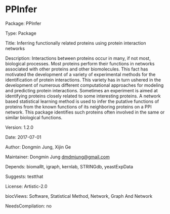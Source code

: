 # PPInfer

Package: PPInfer

Type: Package

Title: Inferring functionally related proteins using protein interaction networks

Description: Interactions between proteins occur in many, if not most, biological processes. Most proteins perform their functions in networks associated with other proteins and other biomolecules. This fact has motivated the development of a variety of experimental methods for the identification of protein interactions. This variety has in turn ushered in the development of numerous different computational approaches for modeling and predicting protein interactions. Sometimes an experiment is aimed at identifying proteins closely related to some interesting proteins. A network based statistical learning method is used to infer the putative functions of proteins from the known functions of its neighboring proteins on a PPI network. This package identifies such proteins often involved in the same or similar biological functions.

Version: 1.2.0

Date: 2017-07-01

Author: Dongmin Jung, Xijin Ge

Maintainer: Dongmin Jung <dmdmjung@gmail.com>

Depends: biomaRt, igraph, kernlab, STRINGdb, yeastExpData

Suggests: testthat

License: Artistic-2.0

biocViews: Software, Statistical Method, Network, Graph And Network

NeedsCompilation: no





